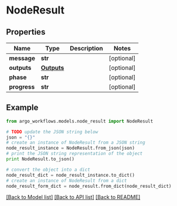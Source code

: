# NodeResult


## Properties

Name | Type | Description | Notes
------------ | ------------- | ------------- | -------------
**message** | **str** |  | [optional] 
**outputs** | [**Outputs**](Outputs.md) |  | [optional] 
**phase** | **str** |  | [optional] 
**progress** | **str** |  | [optional] 

## Example

```python
from argo_workflows.models.node_result import NodeResult

# TODO update the JSON string below
json = "{}"
# create an instance of NodeResult from a JSON string
node_result_instance = NodeResult.from_json(json)
# print the JSON string representation of the object
print NodeResult.to_json()

# convert the object into a dict
node_result_dict = node_result_instance.to_dict()
# create an instance of NodeResult from a dict
node_result_form_dict = node_result.from_dict(node_result_dict)
```
[[Back to Model list]](../README.md#documentation-for-models) [[Back to API list]](../README.md#documentation-for-api-endpoints) [[Back to README]](../README.md)


